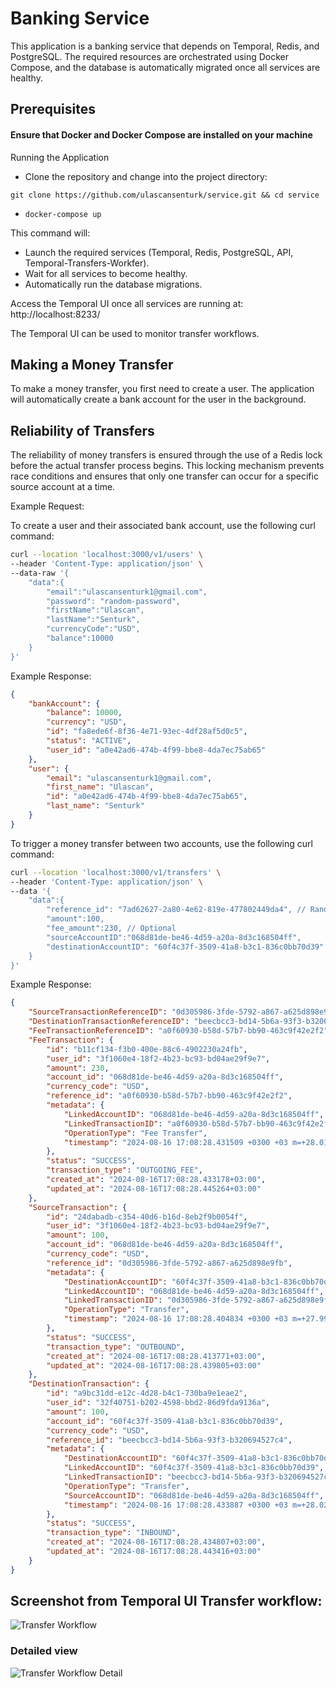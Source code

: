 

# Banking Service

This application is a banking service that depends on Temporal, Redis, and PostgreSQL. The required resources are orchestrated using Docker Compose, and the database is automatically migrated once all services are healthy.



## Prerequisites

#### Ensure that Docker and Docker Compose are installed on your machine

Running the Application

 - Clone the repository and change into the project directory:
```
git clone https://github.com/ulascansenturk/service.git && cd service

```
- ```docker-compose up```

This command will:

- Launch the required services (Temporal, Redis, PostgreSQL, API, Temporal-Transfers-Workfer).
- Wait for all services to become healthy.
- Automatically run the database migrations.


Access the Temporal UI once all services are running at:
http://localhost:8233/

The Temporal UI can be used to monitor transfer workflows.

## Making a Money Transfer

To make a money transfer, you first need to create a user. The application will automatically create a bank account for the user in the background.

## Reliability of Transfers

The reliability of money transfers is ensured through the use of a Redis lock before the actual transfer process begins. This locking mechanism prevents race conditions and ensures that only one transfer can occur for a specific source account at a time.

Example Request:

To create a user and their associated bank account, use the following curl command:

```sh
curl --location 'localhost:3000/v1/users' \
--header 'Content-Type: application/json' \
--data-raw '{
    "data":{
        "email":"ulascansenturk1@gmail.com",
        "password": "random-password",
        "firstName":"Ulascan",
        "lastName":"Senturk",
        "currencyCode":"USD",
        "balance":10000
    }
}'
```

Example Response:

```json
{
    "bankAccount": {
        "balance": 10000,
        "currency": "USD",
        "id": "fa8ede6f-8f36-4e71-93ec-4df28af5d0c5",
        "status": "ACTIVE",
        "user_id": "a0e42ad6-474b-4f99-bbe8-4da7ec75ab65"
    },
    "user": {
        "email": "ulascansenturk1@gmail.com",
        "first_name": "Ulascan",
        "id": "a0e42ad6-474b-4f99-bbe8-4da7ec75ab65",
        "last_name": "Senturk"
    }
}

```

To trigger a money transfer between two accounts, use the following curl command:

```sh
curl --location 'localhost:3000/v1/transfers' \
--header 'Content-Type: application/json' \
--data '{
    "data":{
        "reference_id": "7ad62627-2a80-4e62-819e-477802449da4", // Random generated uuid, also workflow id
        "amount":100,
        "fee_amount":230, // Optional
        "sourceAccountID":"068d81de-be46-4d59-a20a-8d3c168504ff",
        "destinationAccountID": "60f4c37f-3509-41a8-b3c1-836c0bb70d39"
    }
}'
```

Example Response:

```json
{
    "SourceTransactionReferenceID": "0d305986-3fde-5792-a867-a625d898e9fb",
    "DestinationTransactionReferenceID": "beecbcc3-bd14-5b6a-93f3-b320694527c4",
    "FeeTransactionReferenceID": "a0f60930-b58d-57b7-bb90-463c9f42e2f2",
    "FeeTransaction": {
        "id": "b11cf134-f3b0-400e-88c6-4902230a24fb",
        "user_id": "3f1060e4-18f2-4b23-bc93-bd04ae29f9e7",
        "amount": 230,
        "account_id": "068d81de-be46-4d59-a20a-8d3c168504ff",
        "currency_code": "USD",
        "reference_id": "a0f60930-b58d-57b7-bb90-463c9f42e2f2",
        "metadata": {
            "LinkedAccountID": "068d81de-be46-4d59-a20a-8d3c168504ff",
            "LinkedTransactionID": "a0f60930-b58d-57b7-bb90-463c9f42e2f2",
            "OperationType": "Fee Transfer",
            "timestamp": "2024-08-16 17:08:28.431509 +0300 +03 m=+28.017843918"
        },
        "status": "SUCCESS",
        "transaction_type": "OUTGOING_FEE",
        "created_at": "2024-08-16T17:08:28.433178+03:00",
        "updated_at": "2024-08-16T17:08:28.445264+03:00"
    },
    "SourceTransaction": {
        "id": "24dabadb-c354-40d6-b16d-8eb2f9b0054f",
        "user_id": "3f1060e4-18f2-4b23-bc93-bd04ae29f9e7",
        "amount": 100,
        "account_id": "068d81de-be46-4d59-a20a-8d3c168504ff",
        "currency_code": "USD",
        "reference_id": "0d305986-3fde-5792-a867-a625d898e9fb",
        "metadata": {
            "DestinationAccountID": "60f4c37f-3509-41a8-b3c1-836c0bb70d39",
            "LinkedAccountID": "068d81de-be46-4d59-a20a-8d3c168504ff",
            "LinkedTransactionID": "0d305986-3fde-5792-a867-a625d898e9fb",
            "OperationType": "Transfer",
            "timestamp": "2024-08-16 17:08:28.404834 +0300 +03 m=+27.991168376"
        },
        "status": "SUCCESS",
        "transaction_type": "OUTBOUND",
        "created_at": "2024-08-16T17:08:28.413771+03:00",
        "updated_at": "2024-08-16T17:08:28.439805+03:00"
    },
    "DestinationTransaction": {
        "id": "a9bc31dd-e12c-4d28-b4c1-730ba9e1eae2",
        "user_id": "32f40751-b202-4598-bbd2-86d9fda9136a",
        "amount": 100,
        "account_id": "60f4c37f-3509-41a8-b3c1-836c0bb70d39",
        "currency_code": "USD",
        "reference_id": "beecbcc3-bd14-5b6a-93f3-b320694527c4",
        "metadata": {
            "DestinationAccountID": "60f4c37f-3509-41a8-b3c1-836c0bb70d39",
            "LinkedAccountID": "60f4c37f-3509-41a8-b3c1-836c0bb70d39",
            "LinkedTransactionID": "beecbcc3-bd14-5b6a-93f3-b320694527c4",
            "OperationType": "Transfer",
            "SourceAccountID": "068d81de-be46-4d59-a20a-8d3c168504ff",
            "timestamp": "2024-08-16 17:08:28.433887 +0300 +03 m=+28.020221084"
        },
        "status": "SUCCESS",
        "transaction_type": "INBOUND",
        "created_at": "2024-08-16T17:08:28.434807+03:00",
        "updated_at": "2024-08-16T17:08:28.443416+03:00"
    }
}
```
## Screenshot from Temporal UI Transfer workflow:

![Transfer Workflow](https://i.ibb.co/XVM6xJP/Screenshot-2024-08-18-at-17-04-05.png)


### Detailed view 
![Transfer Workflow Detail](https://i.ibb.co/QrdtC5n/Screenshot-2024-08-18-at-17-05-29.png)
